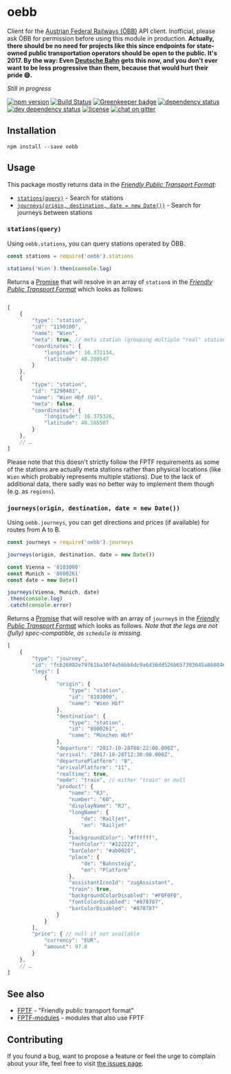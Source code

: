 # oebb

Client for the [Austrian Federal Railways (ÖBB)](https://oebb.at/) API client. Inofficial, please ask ÖBB for permission before using this module in production. **Actually, there should be no need for projects like this since endpoints for state-owned public transportation operators should be open to the public. It's 2017. By the way: Even [Deutsche Bahn](http://www.bahn.de/) gets this now, and you don't ever want to be less progressive than them, because that would hurt their pride 😄.**

*Still in progress*

[![npm version](https://img.shields.io/npm/v/oebb.svg)](https://www.npmjs.com/package/oebb)
[![Build Status](https://travis-ci.org/juliuste/oebb.svg?branch=master)](https://travis-ci.org/juliuste/oebb)
[![Greenkeeper badge](https://badges.greenkeeper.io/juliuste/oebb.svg)](https://greenkeeper.io/)
[![dependency status](https://img.shields.io/david/juliuste/oebb.svg)](https://david-dm.org/juliuste/oebb)
[![dev dependency status](https://img.shields.io/david/dev/juliuste/oebb.svg)](https://david-dm.org/juliuste/oebb#info=devDependencies)
[![license](https://img.shields.io/github/license/juliuste/oebb.svg?style=flat)](LICENSE)
[![chat on gitter](https://badges.gitter.im/juliuste.svg)](https://gitter.im/juliuste)

## Installation

```shell
npm install --save oebb
```

## Usage

This package mostly returns data in the [*Friendly Public Transport Format*](https://github.com/public-transport/friendly-public-transport-format):

- [`stations(query)`](#stationsquery) - Search for stations
- [`journeys(origin, destination, date = new Date())`](#journeysorigin-destination-date--new-date) - Search for journeys between stations

### `stations(query)`

Using `oebb.stations`, you can query stations operated by ÖBB.

```js
const stations = require('oebb').stations

stations('Wien').then(console.log)
```

Returns a [Promise](https://developer.mozilla.org/en-US/docs/Web/JavaScript/Reference/Global_Objects/promise) that will resolve in an array of `station`s in the [*Friendly Public Transport Format*](https://github.com/public-transport/friendly-public-transport-format) which looks as follows:

```js

[
    {
        "type": "station",
        "id": "1190100",
        "name": "Wien",
        "meta": true, // meta station (grouping multiple "real" stations)
        "coordinates": {
            "longitude": 16.372134,
            "latitude": 48.208547
        }
    },
    {
        "type": "station",
        "id": "1290401",
        "name": "Wien Hbf (U)",
        "meta": false,
        "coordinates": {
            "longitude": 16.375326,
            "latitude": 48.185507
        }
    },
    // …
]
```

Please note that this doesn't strictly follow the FPTF requirements as some of the stations are actually meta stations rather than physical locations (like `Wien` which probably represents multiple stations). Due to the lack of additional data, there sadly was no better way to implement them though (e.g. as `regions`).

### `journeys(origin, destination, date = new Date())`

Using `oebb.journeys`, you can get directions and prices (if available) for routes from A to B.

```js
const journeys = require('oebb').journeys

journeys(origin, destination, date = new Date())

const Vienna = '8103000'
const Munich = '8000261'
const date = new Date()

journeys(Vienna, Munich, date)
.then(console.log)
.catch(console.error)
```

Returns a [Promise](https://developer.mozilla.org/en-US/docs/Web/JavaScript/Reference/Global_Objects/promise) that will resolve with an array of `journey`s in the [*Friendly Public Transport Format*](https://github.com/public-transport/friendly-public-transport-format) which looks as follows.
*Note that the legs are not (fully) spec-compatible, as `schedule` is missing.*

```js
[
    {
        "type": "journey",
        "id": "fcb26082e79761ba30f4a56bb6dc9a6d36dd526b657303045a8608467d5a9f5e",
        "legs": [
            {
                "origin": {
                    "type": "station",
                    "id": "8103000",
                    "name": "Wien Hbf"
                },
                "destination": {
                    "type": "station",
                    "id": "8000261",
                    "name": "München Hbf"
                },
                "departure": "2017-10-28T08:22:00.000Z",
                "arrival": "2017-10-28T12:30:00.000Z",
                "departurePlatform": "8",
                "arrivalPlatform": "11",
                "realtime": true,
                "mode": "train", // either "train" or null
                "product": {
                    "name": "RJ",
                    "number": "60",
                    "displayName": "RJ",
                    "longName": {
                        "de": "Railjet",
                        "en": "Railjet"
                    },
                    "backgroundColor": "#ffffff",
                    "fontColor": "#222222",
                    "barColor": "#ab0020",
                    "place": {
                        "de": "Bahnsteig",
                        "en": "Platform"
                    },
                    "assistantIconId": "zugAssistant",
                    "train": true,
                    "backgroundColorDisabled": "#F0F0F0",
                    "fontColorDisabled": "#878787",
                    "barColorDisabled": "#878787"
                }
            }
        ],
        "price": { // null if not available
            "currency": "EUR",
            "amount": 97.8
        }
    },
    // …
]
```

## See also

- [FPTF](https://github.com/public-transport/friendly-public-transport-format) - "Friendly public transport format"
- [FPTF-modules](https://github.com/public-transport/friendly-public-transport-format/blob/master/modules.md) - modules that also use FPTF


## Contributing

If you found a bug, want to propose a feature or feel the urge to complain about your life, feel free to visit [the issues page](https://github.com/juliuste/oebb/issues).
